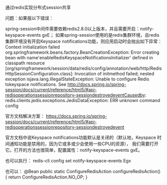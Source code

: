 通过redis实现分布式session共享


问题：如果报以下错误：

spring-session中间件需要依赖redis2.8.0以上版本，并且需要开启：notify-keyspace-events  gxE；
如果spring-session使用的是redis集群环境，且redis集群环境没有开启Keyspace notifications功能，则应用启动时会抛出如下异常：
Context initialization failed org.springframework.beans.factory.BeanCreationException: Error creating bean with name'enableRedisKeyspaceNotificationsInitializer' defined in classpath resource [org/springframework/session/data/redis/config/annotation/web/http/RedisHttpSessionConfiguration.class]: Invocation of initmethod failed; nested exception isjava.lang.IllegalStateException: Unable to configure Redis tokeyspace notifications. See http://docs.spring.io/spring-session/docs/current/reference/html5/#api-redisoperationssessionrepository-sessiondestroyedeventCausedby: redis.clients.jedis.exceptions.JedisDataException: ERR unknown command config

官方文档解决方案：
https://docs.spring.io/spring-session/docs/current/reference/html5/#api-redisoperationssessionrepository-sessiondestroyedevent

官方文档中说Keyspace notifications功能默认是关闭的（默认地，Keyspace 时间通知功能是禁用的，因为它或多或少会使用一些CPU的资源），
我们需要打开它。打开的方法也很简单，配置属性：notify-keyspace-events gxE。

也可以执行：
redis-cli config set notify-keyspace-events Egx

也可以：
@Bean
public static ConfigureRedisAction configureRedisAction() {
    return ConfigureRedisAction.NO_OP;
}